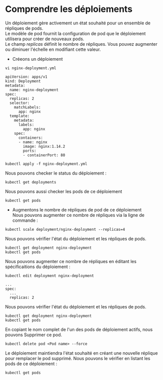 # Comprendre les déploiements
Un déploiement gère activement un état souhaité pour un ensemble de répliques de pods.<br>
Le modèle de pod fournit la configuration de pod que le déploiement utilisera pour créer de nouveaux pods.<br>
Le champ *replicas* définit le nombre de répliques. Vous pouvez augmenter ou diminuer l'échelle en modifiant cette valeur.<br>

- Créeons un déploiement
```
vi nginx-deployment.yml
```

```
apiVersion: apps/v1
kind: Deployment
metadata:
  name: nginx-deployment
spec:
  replicas: 2
  selector:
    matchLabels:
      app: nginx
  template:
    metadata:
      labels:
        app: nginx
    spec:
      containers:
      - name: nginx
        image: nginx:1.14.2
        ports: 
        - containerPort: 80
```

```
kubectl apply -f nginx-deployment.yml
```

Nous pouvons checker le status du déploiement :
```
kubectl get deployments
```

Nous pouvons aussi checker les pods de ce déploiement
```
kubectl get pods
```

- Augmentons le nombre de répliques de pod de ce déploiement<br>
Nous pouvons augmenter ce nombre de répliques via la ligne de commande :
```
kubectl scale deployment/nginx-deployment --replicas=4
```

Nous pouvons vérifier l'état du déploiement et les répliques de pods.
```
kubectl get deployment nginx-deployment
kubectl get pods
```

Nous pouvons augmenter ce nombre de répliques en éditant les spécificaitions du déploiement :
```
kubectl edit deployment nginx-deployment
```

```
...
spec:
  ...
  replicas: 2
```

Nous pouvons vérifier l'état du déploiement et les répliques de pods.
```
kubectl get deployment nginx-deployment
kubectl get pods
```

En copiant le nom complet de l'un des pods de déploiement actifs, nous pouvons Supprimer ce pod.
```
kubectl delete pod <Pod name> --force
```

Le déploiement maintiendra l'état souhaité en créant une nouvelle réplique pour remplacer le pod supprimé. Nous pouvons le vérifier en listant les pods de ce déploiement :
```
kubectl get pods
```